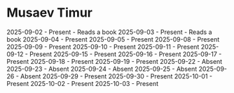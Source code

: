 # Musaev Timur
2025-09-02 - Present - Reads a book
2025-09-03 - Present - Reads a book
2025-09-04 - Present
2025-09-05 - Present
2025-09-08 - Present
2025-09-09 - Present
2025-09-10 - Present
2025-09-11 - Present
2025-09-12 - Present
2025-09-15 - Present
2025-09-16 - Present
2025-09-17 - Present
2025-09-18 - Present
2025-09-19 - Present
2025-09-22 - Absent
2025-09-23 - Absent
2025-09-24 - Absent
2025-09-25 - Absent
2025-09-26 - Absent
2025-09-29 - Present
2025-09-30 - Present
2025-10-01 - Present
2025-10-02 - Present
2025-10-03 - Present
